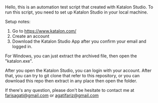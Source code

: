 Hello, this is an automation test script that created with Katalon Studio.
To run this script, you need to set up Katalon Studio in your local machine.

Setup notes:
1. Go to https://www.katalon.com/
2. Create an account
3. Download the Katalon Studio App after you confirm your email and logged in.

For Windows, you can just extract the archived file, then open the "katalon.exe".

After you open the Katalon Studio, you can login with your account.
After that, you can try to git clone that refer to this repository, or you can download this repo then extract in any place then open the folder.

If there's any question, please don't be hesitate to contact me at farisagati@gmail.com or agatifariz@gmail.com
